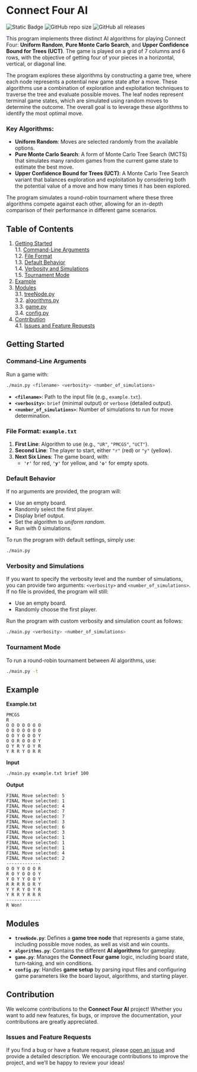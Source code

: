 # Connect Four AI

![Static Badge](https://img.shields.io/badge/Language-Python-blue)
![GitHub repo size](https://img.shields.io/github/repo-size/christiandees/ConnectFour)
![GitHub all releases](https://img.shields.io/github/downloads/christiandees/ConnectFour/total)

This program implements three distinct AI algorithms for playing Connect Four: **Uniform Random**, **Pure Monte Carlo Search**, and **Upper Confidence Bound for Trees (UCT)**. The game is played on a grid of 7 columns and 6 rows, with the objective of getting four of your pieces in a horizontal, vertical, or diagonal line.

The program explores these algorithms by constructing a game tree, where each node represents a potential new game state after a move. These algorithms use a combination of exploration and exploitation techniques to traverse the tree and evaluate possible moves. The leaf nodes represent terminal game states, which are simulated using random moves to determine the outcome. The overall goal is to leverage these algorithms to identify the most optimal move.

### Key Algorithms:
- **Uniform Random**: Moves are selected randomly from the available options.
- **Pure Monte Carlo Search**: A form of Monte Carlo Tree Search (MCTS) that simulates many random games from the current game state to estimate the best move.
- **Upper Confidence Bound for Trees (UCT)**: A Monte Carlo Tree Search variant that balances exploration and exploitation by considering both the potential value of a move and how many times it has been explored.

The program simulates a round-robin tournament where these three algorithms compete against each other, allowing for an in-depth comparison of their performance in different game scenarios.

## Table of Contents
1. [Getting Started](#getting-started)  
   1.1. [Command-Line Arguments](#command-line-arguments)  
   1.2. [File Format](#file-format-exampletxt)  
   1.3. [Default Behavior](#default-behavior)  
   1.4. [Verbosity and Simulations](#verbosity-and-simulations)  
   1.5. [Tournament Mode](#tournament-mode)  
2. [Example](#example)  
3. [Modules](#modules)  
   3.1. [treeNode.py](#treenode)  
   3.2. [algorithms.py](#algorithms)  
   3.3. [game.py](#game)  
   3.4. [config.py](#config)
4. [Contribution](#contribution)  
   4.1. [Issues and Feature Requests](#issues-and-feature-requests)




## Getting Started

### **Command-Line Arguments**

Run a game with:
```bash
./main.py <filename> <verbosity> <number_of_simulations>
```

- **`<filename>`**: Path to the input file (e.g., `example.txt`).
- **`<verbosity>`**: `brief` (minimal output) or `verbose` (detailed output).
- **`<number_of_simulations>`**: Number of simulations to run for move determination.

### **File Format: `example.txt`**

1. **First Line**: Algorithm to use (e.g., `"UR"`, `"PMCGS"`, `"UCT"`).
2. **Second Line**: The player to start, either `"r"` (red) or `"y"` (yellow).
3. **Next Six Lines**: The game board, with:
   - **`'r'`** for red, **`'y'`** for yellow, and **`'o'`** for empty spots.

### **Default Behavior**  
If no arguments are provided, the program will:
- Use an empty board.
- Randomly select the first player.
- Display brief output.
- Set the algorithm to *uniform random*.
- Run with 0 simulations.

To run the program with default settings, simply use:

```bash
./main.py
```
### **Verbosity and Simulations**  
If you want to specify the verbosity level and the number of simulations, you can provide two arguments: `<verbosity>` and `<number_of_simulations>`. If no file is provided, the program will still:
- Use an empty board.
- Randomly choose the first player.

Run the program with custom verbosity and simulation count as follows:

```bash
./main.py <verbosity> <number_of_simulations>
```

### **Tournament Mode**

To run a round-robin tournament between AI algorithms, use:
```bash
./main.py -t
```

## Example

**Example.txt**
```
PMCGS 
R
O O O O O O O
O O O O O O O
O O Y O O O Y
O O R O O O Y
O Y R Y O Y R
Y R R Y O R R
```
**Input**
```bash
./main.py example.txt brief 100
```

**Output**
```
FINAL Move selected: 5
FINAL Move selected: 1
FINAL Move selected: 4
FINAL Move selected: 7
FINAL Move selected: 7
FINAL Move selected: 3
FINAL Move selected: 6
FINAL Move selected: 3
FINAL Move selected: 1
FINAL Move selected: 1
FINAL Move selected: 1
FINAL Move selected: 4
FINAL Move selected: 2
-------------
O O Y O O O R
R O Y O O O Y
Y O Y Y O O Y
R R R R O R Y
Y Y R Y O Y R
Y R R Y R R R
-------------
R Won!
```

## Modules
- <a id="treenode"></a> **`treeNode.py`**: Defines a **game tree node** that represents a game state, including possible move nodes, as well as visit and win counts.
- <a id="algorithms"></a> **`algorithms.py`**: Contains the different **AI algorithms** for gameplay.
- <a id="game"></a> **`game.py`**: Manages the **Connect Four game** logic, including board state, turn-taking, and win conditions.
- <a id="config"></a> **`config.py`**: Handles **game setup** by parsing input files and configuring game parameters like the board layout, algorithms, and starting player.

## Contribution

We welcome contributions to the **Connect Four AI** project! Whether you want to add new features, fix bugs, or improve the documentation, your contributions are greatly appreciated.

### Issues and Feature Requests
If you find a bug or have a feature request, please [open an issue](https://github.com/christiandees/ConnectFour/issues) and provide a detailed description. We encourage contributions to improve the project, and we’ll be happy to review your ideas!

